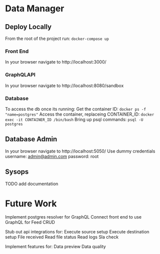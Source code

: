 # Data Manager

## Deploy Locally
From the root of the project run: `docker-compose up`

### Front End
In your browser navigate to http://localhost:3000/

### GraphQLAPI
In your browser navigate to http://localhost:8080/sandbox

### Database
To access the db once its running:
Get the container ID: `docker ps -f "name=postgres"`
Access the container, replaceing CONTAINER_ID: `docker exec -it CONTAINER_ID /bin/bash`
Bring up psql commands: `psql -U postgres`

## Database Admin
In your browser navigate to http://localhost:5050/
Use dummy credentials username: admin@admin.com password: root

## Sysops
TODO add documentation



# Future Work
Implement postgres resolver for GraphQL
Connect front end to use GraphQL for Feed CRUD

Stub out api integrations for:
Execute source setup
Execute destination setup
File received
Read file status
Read logs
Sla check

Implement features for:
Data preview
Data quality